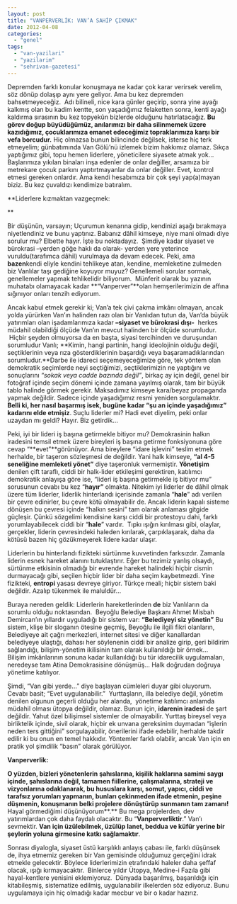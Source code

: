 ```yaml
---
layout: post
title: "VANPERVERLİK: VAN’A SAHİP ÇIKMAK"
date: 2012-04-08
categories: 
  - "genel"
tags: 
  - "van-yazilari"
  - "yazilarim"
  - "sehrivan-gazetesi"
---
```


  

Depremden farklı konular konuşmaya ne kadar çok karar verirsek verelim, söz dönüp dolaşıp aynı yere geliyor. Ama bu kez depremden bahsetmeyeceğiz.  Adı bilineli, nice kara günler geçirip, sonra yine ayağı kalkmış olan bu kadim kentte, son yaşadığımız felaketten sonra, kenti ayağı kaldırma sırasının bu kez topyekûn bizlerde olduğunu hatırlatacağız. **Bu görev doğup büyüdüğümüz, anılarımızı bir daha silinmemek üzere kazıdığımız, çocuklarımıza emanet edeceğimiz topraklarımıza karşı bir vefa borcudur.** Hiç olmazsa bunun bilincinde değilsek, isterse hiç terk etmeyelim; günbatımında Van Gölü’nü izlemek bizim hakkımız olamaz. Sıkça yaptığımız gibi, topu hemen liderlere, yöneticilere siyasete atmak yok… Başlarımıza yıkılan binaları inşa edenler de onlar değiller, arsamıza bir metrekare çocuk parkını yaptırtmayanlar da onlar değiller. Evet, kontrol etmesi gereken onlardır. Ama kendi hesabımıza bir çok şeyi yap(a)mayan biziz. Bu kez çuvaldızı kendimize batıralım.  
  

**Liderlere kızmaktan vazgeçmek:

**

Bir düşünün, varsayın; Uçurumun kenarına gidip, kendinizi aşağı bırakmaya niyetlendiniz ve bunu yaptınız. Babanız dâhil kimseye, niye mani olmadı diye sorulur mu? Elbette hayır. İşte bu noktadayız.  Şimdiye kadar siyaset ve bürokrasi –yerden göğe haklı da olarak- yerden yere yeterince vuruldu(tarafımca dâhil) vurulmaya da devam edecek. Peki, ama **bazen**kendi eliyle kendini tehlikeye atan, kendine, memleketine zulmeden biz Vanlılar taşı gediğine koyuyor muyuz? Genellemeli sorular sormak, genellemeler yapmak tehlikelidir biliyorum.  Münferit olarak bu yazının muhatabı olamayacak kadar **“Vanperver”**olan hemşerilerimizin de affına sığınıyor onları tenzih ediyorum.

Ancak kabul etmek gerekir ki; Van’a tek çivi çakma imkânı olmayan, ancak yolda yürürken Van’ın halinden razı olan bir Vanlıdan tutun da, Van’da büyük yatırımları olan işadamlarımıza kadar **–siyaset ve bürokrasi dışı-**  herkes müdahil olabildiği ölçüde Van’ın mevcut halinden bir ölçüde sorumludur.  Hiçbir şeyden olmuyorsa da en başta, siyasi tercihinden ve duruşundan sorumludur Vanlı; **Kimin, hangi partinin, hangi ideolojinin olduğu değil, seçtiklerinin veya rıza gösterdiklerinin başardığı veya başaramadıklarından sorumludur.**Darbe ile idareci seçemeyeceğimize göre, tek yöntem olan demokratik seçimlerde neyi seçtiğimizi, seçtiklerimizin ne yaptığını ve sonuçlarını _“sokak veya cadde bazında değil”_, birkaç ay için değil, genel bir fotoğraf içinde seçim dönemi içinde zamana yayılmış olarak, tam bir büyük tablo halinde görmek gerekir. Maksadımız kimseye kara/beyaz propaganda yapmak değildir. Sadece içinde yaşadığımız resmi yeniden sorgulamaktır. **Belli ki, her nasıl başarmış isek, bugüne kadar “şu an içinde yaşadığımız”  kadarını elde etmişiz**. Suçlu liderler mi? Hadi evet diyelim, peki onlar uzaydan mı geldi? Hayır. Biz getirdik…

Peki, iyi bir lideri iş başına getirmekle bitiyor mu? Demokrasinin halkın iradesini temsil etmek üzere bireyleri iş başına getirme fonksiyonuna göre cevap “**evet”**görünüyor. Ama bireylere “idare işlevini” teslim etmek herhalde, bir taşeron sözleşmesi de değildir. Yani halk kimseye, **“al 4-5 seneliğine memleketi yönet”** diye taşeronluk vermemiştir. **Yönetişim** denilen çift taraflı, ciddi bir halk-lider etkileşimi gerektiren, katılımcı demokratik anlayışa göre ise, “lideri iş başına getirmekle iş bitiyor mu” sorusunun cevabı bu kez “**hayır”** olmakta. Nitekim iyi liderler de dâhil olmak üzere tüm liderler, liderlik hinterlandı içerisinde zamanla “**hale**” adı verilen bir çevre edinirler, bu çevre kötü olmayabilir de. Ancak liderin kapalı sisteme dönüşen bu çevresi içinde “halkın sesini” tam olarak anlaması gitgide güçleşir. Çünkü sözgelimi kendisine karşı ciddi bir protestoyu dahi, farklı yorumlayabilecek ciddi bir “**hale**” vardır.  Tıpkı ışığın kırılması gibi, olaylar, gerçekler, liderin çevresindeki haleden kırılarak, çarpıklaşarak, daha da kötüsü bazen hiç gözükmeyerek lidere kadar ulaşır.

Liderlerin bu hinterlandı fizikteki sürtünme kuvvetinden farksızdır. Zamanla liderin esnek hareket alanını tutuklaştırır. Eğer bu tezimiz yanlış olsaydı, sürtünme etkisinin olmadığı bir evrende hareket halindeki hiçbir cismin durmayacağı gibi, seçilen hiçbir lider bir daha seçim kaybetmezdi. Yine fizikteki, **entropi** yasası devreye giriyor. Türkçe meali; hiçbir sistem baki değildir. Azalıp tükenmek ile maluldür…

Buraya nereden geldik: Liderlerin hareketlerinden **de** biz Vanlıların da sorumlu olduğu noktasından.  Beyoğlu Belediye Başkanı Ahmet Misbah Demircan’ın yıllardır uyguladığı bir sistem var: **“Belediyeyi siz yönetin”** Bu sistem, klişe bir sloganın ötesine geçmiş, Beyoğlu ile ilgili fikri olanların, Belediyeye ait çağrı merkezleri, internet sitesi ve diğer kanallardan belediyeye ulaştığı, dahası her söylenenin ciddi bir analize girip, geri bildirim sağlandığı, bilişim-yönetim ikilisinin tam olarak kullanıldığı bir örnek…  Bilişim imkânlarının sonuna kadar kullanıldığı bu tür idarecilik uygulamaları, neredeyse tam Atina Demokrasisine dönüşmüş… Halk doğrudan doğruya yönetime katılıyor.

Şimdi, “Van gibi yerde…” diye başlayan cümleleri duyar gibi oluyorum. Cevabı basit; “Evet uygulanabilir.”  Yurttaşların, illa belediye değil, yönetim denilen olgunun geçerli olduğu her alanda,  yönetime katılımcı anlamda müdahil olması ütopya değildir, olamaz. Bunun için, **idarenin iradesi** de şart değildir. Yahut özel bilişimsel sistemler de olmayabilir. Yurttaş bireysel veya birliktelik içinde, sivil olarak, hiçbir ek unvana gereksinim duymadan “işlerin neden ters gittiğini” sorgulayabilir, önerilerini ifade edebilir, herhalde takdir edilir ki bu onun en temel hakkıdır. Yöntemler farklı olabilir, ancak Van için en pratik yol şimdilik “basın” olarak görülüyor.

  
  

**Vanperverlik:**

**O yüzden, bizleri yönetenlerin şahıslarına, kişilik haklarına samimi saygı içinde, şahıslarına değil, tamamen fiillerine, çalışmalarına, strateji ve vizyonlarına odaklanarak, bu hususlara karşı, somut, yapıcı, ciddi ve tarafsız yorumları yapmanın, bunları çekinmeden ifade etmenin, peşine düşmenin, konuşmanın belki projelere dönüştürüp sunmanın tam zamanı!** Hayal görmediğimi düşünüyorum**.** Bu mega projelerden, dev yatırımlardan çok daha faydalı olacaktır. Bu “**Vanperverliktir**.” Van’ı sevmektir. **Van için üzülebilmek, üzülüp lanet, beddua ve küfür yerine bir şeylerin yoluna girmesine katkı sağlamaktır**.

Sonrası diyalogla, siyaset üstü karşılıklı anlayış çabası ile, farklı düşünsek de, ihya etmemiz gereken bir Van gemisinde olduğumuz gerçeğini idrak etmekle gelecektir. Böylece liderlerimizin etrafındaki haleler daha şeffaf olacak, ışığı kırmayacaktır.  Binlerce yıldır Ütopya, Medine-i Fazıla gibi hayal-kentlere yenisini eklemiyoruz.  Dünyada başarılmış, başarıldığı için kitabileşmiş, sistematize edilmiş, uygulanabilir ilkelerden söz ediyoruz. Bunu uygulamaya için hiç olmadığı kadar mecbur ve bir o kadar hazırız.
